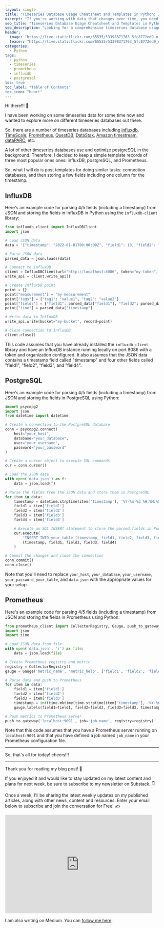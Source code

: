 ```yaml
---
layout: single
title: "Timeseries Database Usage Cheatsheet and Templates in Python: InfluxDB, PostgreSQL, and Prometheus"
excerpt: "If you're working with data that changes over time, you need a timeseries database to store that information effectively. In this guide, I'll provide you with a comprehensive timeseries database usage cheatsheet and templates in Python for InfluxDB, PostgreSQL, and Prometheus. I'll show you how to collect and store timeseries data efficiently, and I'll provide you with examples and templates that you can use to get started right away."
seo_title: "Timeseries Database Usage Cheatsheet and Templates in Python: InfluxDB, PostgreSQL, and Prometheus"
seo_description: "Looking for a comprehensive timeseries database usage cheatsheet and templates in Python? Check out this post that includes templates for InfluxDB, PostgreSQL, and Prometheus. Learn how to collect and store timeseries data efficiently and effectively for your timeseries data-based applications."
header:
  image: "https://live.staticflickr.com/65535/53398371763_5fc8772ed9_o.png"
  teaser: "https://live.staticflickr.com/65535/53398371763_5fc8772ed9_o.png"
categories:
  - Python
tags:
  - python
  - timeseries
  - prometheus
  - influxdb
  - postgresql
toc: true
toc_label: "Table of Contents"
toc_icon: "heart"
---
```


Hi there!!! 👋

I have been working on some timeseries data for some time now and wanted to explore more on different timeseries databases out there. 

So, there are a number of timeseries databases including [influxdb](https://www.influxdata.com/), [TimeScale](https://www.timescale.com/products), [Prometheus](https://prometheus.io/), [QuestDB](https://questdb.io/docs/get-started/docker/), [DataStax](https://www.datastax.com/products/datastax-enterprise), [Amazon timestream](https://aws.amazon.com/timestream/), [dataPARC](https://www.dataparc.com/parcview/), etc.

A lot of other timeseries databases use and optimize postgreSQL in the background. Therefore, I decided to keep a simple template records of three most popular ones ones: influxDB, postgreSQL, and Prometheus.

So, what I will do is post templates for doing similar tasks: connection databases, and then storing a few fields including one column for the timestamp. 

## InfluxDB
Here's an example code for parsing 4/5 fields (including a timestamp) from JSON and storing the fields in InfluxDB in Python using the `influxdb-client` library:

```py
from influxdb_client import InfluxDBClient
import json

# Load JSON data
data = '{"timestamp": "2022-01-01T00:00:00Z", "field1": 10, "field2": "value2", "field3": 3.14, "field4": true}'

# Parse JSON data
parsed_data = json.loads(data)

# Connect to InfluxDB
client = InfluxDBClient(url="http://localhost:8086", token="my-token", org="my-org")
write_api = client.write_api()

# Create InfluxDB point
point = {}
point["measurement"] = "my-measurement"
point["tags"] = {"tag1": "value1", "tag2": "value2"}
point["fields"] = {"field1": parsed_data["field1"], "field2": parsed_data["field2"], "field3": parsed_data["field3"], "field4": parsed_data["field4"]}
point["time"] = parsed_data["timestamp"]

# Write data to InfluxDB
write_api.write(bucket="my-bucket", record=point)

# Close connection to InfluxDB
client.close()
```

This code assumes that you have already installed the `influxdb-client` library and have an InfluxDB instance running locally on port 8086 with a token and organization configured. It also assumes that the JSON data contains a timestamp field called "timestamp" and four other fields called "field1", "field2", "field3", and "field4".

## PostgreSQL
Here's an example code for parsing 4/5 fields (including a timestamp) from JSON and storing the fields in PostgreSQL using Python:
```py
import psycopg2
import json
from datetime import datetime

# Create a connection to the PostgreSQL database
conn = psycopg2.connect(
    host="your_host",
    database="your_database",
    user="your_username",
    password="your_password"
)

# Create a cursor object to execute SQL commands
cur = conn.cursor()

# Load the JSON data
with open('data.json') as f:
    data = json.load(f)

# Parse the fields from the JSON data and store them in PostgreSQL
for item in data:
    timestamp = datetime.strptime(item['timestamp'], '%Y-%m-%d %H:%M:%S')
    field1 = item['field1']
    field2 = item['field2']
    field3 = item['field3']
    field4 = item['field4']

    # Execute an SQL INSERT statement to store the parsed fields in PostgreSQL
    cur.execute(
        "INSERT INTO your_table (timestamp, field1, field2, field3, field4) VALUES (%s, %s, %s, %s, %s)",
        (timestamp, field1, field2, field3, field4)
    )

# Commit the changes and close the connection
conn.commit()
conn.close()
```

Note that you'll need to replace `your_host`, `your_database`, `your_username`, `your_password`, `your_table`, and `data.json` with the appropriate values for your setup.


## Prometheus
Here's an example code for parsing 4/5 fields (including a timestamp) from JSON and storing the fields in Prometheus using Python:
```py
from prometheus_client import CollectorRegistry, Gauge, push_to_gateway
import json
import time

# Load JSON data from file
with open('data.json', 'r') as file:
    data = json.load(file)

# Create Prometheus registry and metric
registry = CollectorRegistry()
gauge = Gauge('metric_name', 'metric_help', ['field1', 'field2', 'field3', 'timestamp'], registry=registry)

# Parse data and push to Prometheus
for item in data:
    field1 = item['field1']
    field2 = item['field2']
    field3 = item['field3']
    timestamp = int(time.mktime(time.strptime(item['timestamp'], '%Y-%m-%d %H:%M:%S')))
    gauge.labels(field1=field1, field2=field2, field3=field3, timestamp=timestamp).set(item['value'])

# Push metrics to Prometheus server
push_to_gateway('localhost:9091', job='job_name', registry=registry)
```

Note that this code assumes that you have a Prometheus server running on `localhost:9091` and that you have defined a job named `job_name` in your Prometheus configuration file. 



---

So, that's all for today! cheers!!!

___

Thank you for reading my blog post! 🙏

If you enjoyed it and would like to stay updated on my latest content and plans for next week, be sure to subscribe to my newsletter on Substack. 👇

Once a week, I'll be sharing the latest weekly updates on my published articles, along with other news, content and resources. Enter your email below to subscribe and join the conversation for Free! ✍️

<iframe src="https://shantoroy.substack.com/embed" width="480" height="320" style="border:1px solid #EEE; background:white;" frameborder="0" scrolling="no"></iframe>

I am also writing on Medium. You can [follow me here](https://medium.com/@shantoroy).
<!--stackedit_data:
eyJoaXN0b3J5IjpbLTEwNDUwNDIxMjYsLTU0NTM0NzA1MiwtMT
gxNjQxMzU0NF19
-->